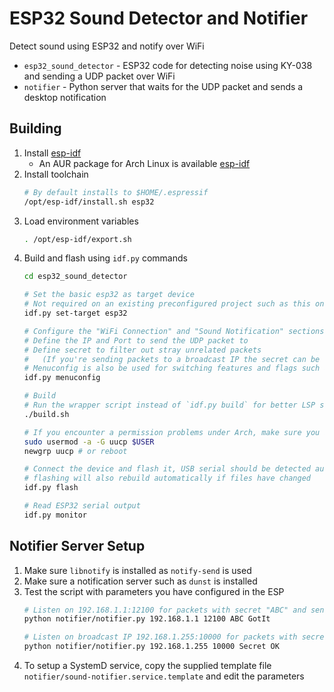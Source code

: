 # ESP32 Sound Detector and Notifier

Detect sound using ESP32 and notify over WiFi
- `esp32_sound_detector` - ESP32 code for detecting noise using KY-038 and sending a UDP packet over WiFi
- `notifier` - Python server that waits for the UDP packet and sends a desktop notification

## Building
1. Install [esp-idf](https://docs.espressif.com/projects/esp-idf/en/latest/esp32/get-started/linux-macos-setup.html)
    - An AUR package for Arch Linux is available [esp-idf](https://aur.archlinux.org/packages/esp-idf)
2. Install toolchain
    ```bash
    # By default installs to $HOME/.espressif
    /opt/esp-idf/install.sh esp32
    ```
3.  Load environment variables
    ```bash
    . /opt/esp-idf/export.sh
    ```
4. Build and flash using `idf.py` commands
    ```bash
    cd esp32_sound_detector

    # Set the basic esp32 as target device
    # Not required on an existing preconfigured project such as this one
    idf.py set-target esp32

    # Configure the "WiFi Connection" and "Sound Notification" sections
    # Define the IP and Port to send the UDP packet to
    # Define secret to filter out stray unrelated packets
    #   (If you're sending packets to a broadcast IP the secret can be easily discovered in the LAN)
    # Menuconfig is also be used for switching features and flags such as log level
    idf.py menuconfig

    # Build
    # Run the wrapper script instead of `idf.py build` for better LSP support
    ./build.sh

    # If you encounter a permission problems under Arch, make sure you are part of the uucp group
    sudo usermod -a -G uucp $USER
    newgrp uucp # or reboot

    # Connect the device and flash it, USB serial should be detected automatically
    # flashing will also rebuild automatically if files have changed
    idf.py flash

    # Read ESP32 serial output
    idf.py monitor
    ```

## Notifier Server Setup
1. Make sure `libnotify` is installed as `notify-send` is used
2. Make sure a notification server such as `dunst` is installed
3. Test the script with parameters you have configured in the ESP
    ```bash
    # Listen on 192.168.1.1:12100 for packets with secret "ABC" and send the notification "GotIt"
    python notifier/notifier.py 192.168.1.1 12100 ABC GotIt

    # Listen on broadcast IP 192.168.1.255:10000 for packets with secret "Secret" and send the notification "OK"
    python notifier/notifier.py 192.168.1.255 10000 Secret OK
    ```
4. To setup a SystemD service, copy the supplied template file `notifier/sound-notifier.service.template` and edit the parameters
